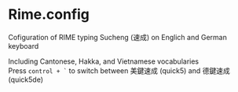 # Rime.config
Cofiguration of RIME typing Sucheng (速成) on Englich and German keyboard

Including Cantonese, Hakka, and Vietnamese vocabularies  
Press <code>control + `</code> to switch between 美鍵速成 (quick5) and 德鍵速成 (quick5de)

